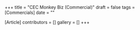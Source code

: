 +++
title = "CEC Monkey Biz (Commercial)"
draft = false
tags = [Commercials]
date = ""

[Article]
contributors = []
gallery = []
+++
